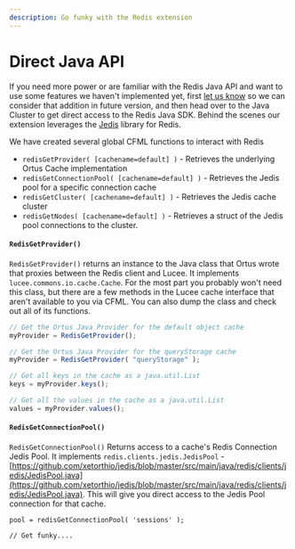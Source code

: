 ```yaml
---
description: Go funky with the Redis extension
---
```


# Direct Java API

If you need more power or are familiar with the Redis Java API and want to use some features we haven't implemented yet, first [let us know](mailto:support@ortussolutions.com) so we can consider that addition in future version, and then head over to the Java Cluster to get direct access to the Redis Java SDK. Behind the scenes our extension leverages the [Jedis](https://github.com/xetorthio/jedis) library for Redis.

We have created several global CFML functions to interact with Redis

* `redisGetProvider( [cachename=default] )` - Retrieves the underlying Ortus Cache implementation
* `redisGetConnectionPool( [cachename=default] )` - Retrieves the Jedis pool for a specific connection cache
* `redisGetCluster( [cachename=default] )` - Retrieves the Jedis cache cluster
* `redisGetNodes( [cachename=default] )` - Retrieves a struct of the Jedis pool connections to the cluster.

#### `RedisGetProvider()` <a href="#redisgetprovider" id="redisgetprovider"></a>

`RedisGetProvider()` returns an instance to the Java class that Ortus wrote that proxies between the Redis client and Lucee. It implements `lucee.commons.io.cache.Cache`. For the most part you probably won't need this class, but there are a few methods in the Lucee cache interface that aren't available to you via CFML. You can also dump the class and check out all of its functions.

```javascript
// Get the Ortus Java Provider for the default object cache
myProvider = RedisGetProvider();

// Get the Ortus Java Provider for the queryStorage cache
myProvider = RedisGetProvider( "queryStorage" );

// Get all keys in the cache as a java.util.List
keys = myProvider.keys();

// Get all the values in the cache as a java.util.List
values = myProvider.values();
```

#### `RedisGetConnectionPool()` <a href="#redisgetconnectionpool" id="redisgetconnectionpool"></a>

`RedisGetConnectionPool()` Returns access to a cache's Redis Connection Jedis Pool. It implements `redis.clients.jedis.JedisPool` - [https://github.com/xetorthio/jedis/blob/master/src/main/java/redis/clients/jedis/JedisPool.java](https://github.com/xetorthio/jedis/blob/master/src/main/java/redis/clients/jedis/JedisPool.java). This will give you direct access to the Jedis Pool connection for that cache.

```
pool = redisGetConnectionPool( 'sessions' );

// Get funky....
```
